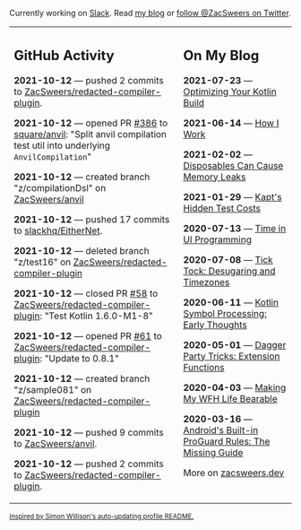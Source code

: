 Currently working on [Slack](https://slack.com/). Read [my blog](https://zacsweers.dev/) or [follow @ZacSweers on Twitter](https://twitter.com/ZacSweers).

<table><tr><td valign="top" width="60%">

## GitHub Activity
<!-- githubActivity starts -->
**2021-10-12** — pushed 2 commits to [ZacSweers/redacted-compiler-plugin](https://api.github.com/repos/ZacSweers/redacted-compiler-plugin).

**2021-10-12** — opened PR [#386](https://api.github.com/repos/square/anvil/pulls/386) to [square/anvil](https://api.github.com/repos/square/anvil): "Split anvil compilation test util into underlying `AnvilCompilation`"

**2021-10-12** — created branch "z/compilationDsl" on [ZacSweers/anvil](https://api.github.com/repos/ZacSweers/anvil)

**2021-10-12** — pushed 17 commits to [slackhq/EitherNet](https://api.github.com/repos/slackhq/EitherNet).

**2021-10-12** — deleted branch "z/test16" on [ZacSweers/redacted-compiler-plugin](https://api.github.com/repos/ZacSweers/redacted-compiler-plugin)

**2021-10-12** — closed PR [#58](https://api.github.com/repos/ZacSweers/redacted-compiler-plugin/pulls/58) to [ZacSweers/redacted-compiler-plugin](https://api.github.com/repos/ZacSweers/redacted-compiler-plugin): "Test Kotlin 1.6.0-M1-8"

**2021-10-12** — opened PR [#61](https://api.github.com/repos/ZacSweers/redacted-compiler-plugin/pulls/61) to [ZacSweers/redacted-compiler-plugin](https://api.github.com/repos/ZacSweers/redacted-compiler-plugin): "Update to 0.8.1"

**2021-10-12** — created branch "z/sample081" on [ZacSweers/redacted-compiler-plugin](https://api.github.com/repos/ZacSweers/redacted-compiler-plugin)

**2021-10-12** — pushed 9 commits to [ZacSweers/anvil](https://api.github.com/repos/ZacSweers/anvil).

**2021-10-12** — pushed 2 commits to [ZacSweers/redacted-compiler-plugin](https://api.github.com/repos/ZacSweers/redacted-compiler-plugin).
<!-- githubActivity ends -->
</td><td valign="top" width="40%">

## On My Blog
<!-- blog starts -->
**2021-07-23** — [Optimizing Your Kotlin Build](https://www.zacsweers.dev/optimizing-your-kotlin-build/)

**2021-06-14** — [How I Work](https://www.zacsweers.dev/how-i-work/)

**2021-02-02** — [Disposables Can Cause Memory Leaks](https://www.zacsweers.dev/disposables-can-cause-memory-leaks/)

**2021-01-29** — [Kapt's Hidden Test Costs](https://www.zacsweers.dev/kapts-hidden-test-costs/)

**2020-07-13** — [Time in UI Programming](https://www.zacsweers.dev/time-in-ui/)

**2020-07-08** — [Tick Tock: Desugaring and Timezones](https://www.zacsweers.dev/ticktock-desugaring-timezones/)

**2020-06-11** — [Kotlin Symbol Processing: Early Thoughts](https://www.zacsweers.dev/kotlin-symbol-processor-early-thoughts/)

**2020-05-01** — [Dagger Party Tricks: Extension Functions](https://www.zacsweers.dev/dagger-party-tricks-extension-functions/)

**2020-04-03** — [Making My WFH Life Bearable](https://www.zacsweers.dev/making-wfh-life-bearable/)

**2020-03-16** — [Android's Built-in ProGuard Rules: The Missing Guide](https://www.zacsweers.dev/android-proguard-rules/)
<!-- blog ends -->
More on [zacsweers.dev](https://zacsweers.dev/)
</td></tr></table>

<sub><a href="https://simonwillison.net/2020/Jul/10/self-updating-profile-readme/">Inspired by Simon Willison's auto-updating profile README.</a></sub>